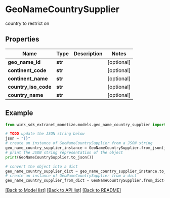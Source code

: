 # GeoNameCountrySupplier

country to restrict on

## Properties

Name | Type | Description | Notes
------------ | ------------- | ------------- | -------------
**geo_name_id** | **str** |  | [optional] 
**continent_code** | **str** |  | [optional] 
**continent_name** | **str** |  | [optional] 
**country_iso_code** | **str** |  | [optional] 
**country_name** | **str** |  | [optional] 

## Example

```python
from wink_sdk_extranet_monetize.models.geo_name_country_supplier import GeoNameCountrySupplier

# TODO update the JSON string below
json = "{}"
# create an instance of GeoNameCountrySupplier from a JSON string
geo_name_country_supplier_instance = GeoNameCountrySupplier.from_json(json)
# print the JSON string representation of the object
print(GeoNameCountrySupplier.to_json())

# convert the object into a dict
geo_name_country_supplier_dict = geo_name_country_supplier_instance.to_dict()
# create an instance of GeoNameCountrySupplier from a dict
geo_name_country_supplier_from_dict = GeoNameCountrySupplier.from_dict(geo_name_country_supplier_dict)
```
[[Back to Model list]](../README.md#documentation-for-models) [[Back to API list]](../README.md#documentation-for-api-endpoints) [[Back to README]](../README.md)


